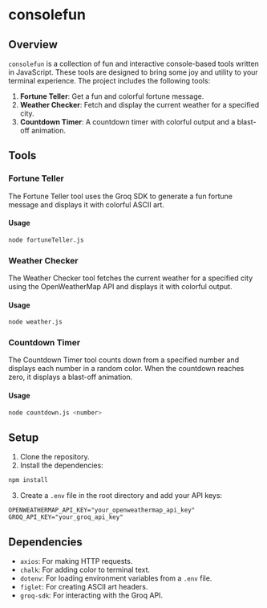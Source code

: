 # consolefun

## Overview

`consolefun` is a collection of fun and interactive console-based tools written in JavaScript. These tools are designed to bring some joy and utility to your terminal experience. The project includes the following tools:

1. **Fortune Teller**: Get a fun and colorful fortune message.
2. **Weather Checker**: Fetch and display the current weather for a specified city.
3. **Countdown Timer**: A countdown timer with colorful output and a blast-off animation.

## Tools

### Fortune Teller

The Fortune Teller tool uses the Groq SDK to generate a fun fortune message and displays it with colorful ASCII art.

#### Usage

```sh
node fortuneTeller.js
```

### Weather Checker

The Weather Checker tool fetches the current weather for a specified city using the OpenWeatherMap API and displays it with colorful output.

#### Usage

```sh
node weather.js
```

### Countdown Timer

The Countdown Timer tool counts down from a specified number and displays each number in a random color. When the countdown reaches zero, it displays a blast-off animation.

#### Usage

```sh
node countdown.js <number>
```

## Setup

1. Clone the repository.
2. Install the dependencies:

```sh
npm install
```

3. Create a `.env` file in the root directory and add your API keys:

```
OPENWEATHERMAP_API_KEY="your_openweathermap_api_key"
GROQ_API_KEY="your_groq_api_key"
```

## Dependencies

- `axios`: For making HTTP requests.
- `chalk`: For adding color to terminal text.
- `dotenv`: For loading environment variables from a `.env` file.
- `figlet`: For creating ASCII art headers.
- `groq-sdk`: For interacting with the Groq API.
